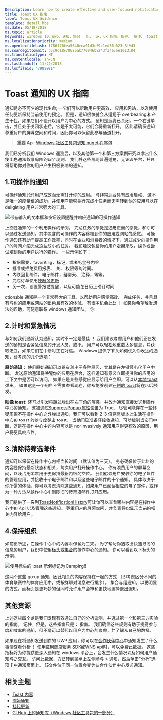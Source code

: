 ```yaml
---
Description: Learn how to create effective and user-focused notifications that make your users productive and happy.
title: Toast UX 指南
label: Toast UX Guidance
template: detail.hbs
ms.date: 05/18/2018
ms.topic: article
keywords: windows 10，uwp，通知，集合、 组、 ux，ux 指南，指导、 操作、 toast、 操作中心、 noninterruptive、 有效通知、 非侵入式通知，操作，管理，组织
ms.localizationpriority: medium
ms.openlocfilehash: 17861760ea5640eca01d3e69c1ed36a023c8f9d3
ms.sourcegitcommit: b5c9c18e70625ab770946b8243f3465ee1013184
ms.translationtype: MT
ms.contentlocale: zh-CN
ms.lasthandoff: 11/29/2018
ms.locfileid: "7989921"
---
```

# <a name="toast-notification-ux-guidance"></a>Toast 通知的 UX 指南
通知是必不可少的现代生命; 一它们可以帮助用户更高效、 应用和网站，以及使用任何更新保持当前使用的预定。 但是，通知很快就会从适用于 overbearing 和产生干扰，如果它们不设计以用户为中心的方式。 通知是远离已关闭，一个右键单击，并且处于关闭状态后，它是不太可能，它们会将重新打开。  因此请确保通知尊重用户的屏幕空间和时间，因此你可以保留此参与通道打开。

> **重要 Api**: [Windows 社区工具包通知 nuget 程序包](https://www.nuget.org/packages/Microsoft.Toolkit.Uwp.Notifications/)

我们已分析我们 Windows 遥测后，以及其他第一个和第三方案例研究以拿出什么使出色通知故事周围的四个规则。  我们将这些规则普遍适用，无论该平台，并且将帮助你对你的用户产生积极影响的通知。

## <a name="1-actionable-notifications"></a>1.可操作的通知
可操作通知允许用户成效而无需打开你的应用。  时非常适合具有应用启动、 这不是唯一的度量值的成功，并使用户能够执行完成小任务而无需转到你的应用可以在 delighting 用户非常强大的工具。

![带有输入的文本框和按钮设置提醒并响应通知的可操作通知](images/actionable-notification-example01.png)

上面是通知的一个利用操作的示例。 完成任务的感觉是通用正面的感觉，和你可以通过发送通知，其中包含的可操作的内容移植到你的应用或网站的感觉。 可操作通知还有助于提高工作效率，同时在企业和消费者的情况下，通过减少向操作用户的时间介绍完成这些较小的任务。 我们建议包括你的用户定期采取，操作或尝试培训你的用户执行的操作。  一些示例如下：
* 根据需要，favoriting，标记，或者标星号内容
* 批准或拒绝费用报表、 关、 权限等的时间。
* 内联回复邮件，电子邮件，组聊天、 注释，等等。
* 完成订单使用[挂起的更新](toast-pending-update.md)
* 另一次，设置警报或提醒，以及可能在日历上预订时间

ctionable 通知是一个非常强大的工具，以帮助用户感觉高效、 完成任务，并且具有与你的应用或网站的出色且有效的体验。  有很多机会此处 ！ 如果你希望触发想法的帮助，可随意联系 windows 通知团队。  你 

## <a name="2-timing-and-urgency"></a>2.计时和紧急情况
与如何我们通常认为通知，实时不一定是最佳 ！ 我们建议考虑用户和他们正在发送的通知是否紧急信息的开发人员，或不。 用户可以轻松地重载太多信息，并获取沮丧，如果它们在中断时正在对焦。 Windows 提供了有关如何侵入你发送的通知，请考虑的几个选项：

**原始通知：** 使用[原始通知](raw-notification-overview.md)可以很有利出于多种原因，尤其是在左键最小化用户中断。  发送原始通知将唤醒你的应用在后台，这样通知有意义立即提供你的应用的上下文中是否可以访问。 如果它是某些感觉应显示给用户立即，可以从[本地 toast](send-local-toast.md)弹出。  如果这是一个用户不需要查看现在，你都能够创建[计划的 toast](https://blogs.msdn.microsoft.com/tiles_and_toasts/2016/09/30/quickstart-sending-an-alarm-in-windows-10/)将在以后触发。

**映像 toast:** 还可以引发将跳过弹出在右下角的屏幕，并改为通知直接发送到操作中心的通知。 这被通过[SuppressPopup 属性](https://docs.microsoft.com/en-us/uwp/api/windows.ui.notifications.toastnotification.suppresspopup)设置为 True。 尽管可能存在一些怀疑周围不在操作中心之外弹出通知，我们可以看到 2-3 倍更高版本上生活在操作中心的 toast 的参与度弹出 toast。  当他们已准备好接收通知，可以控制当它们中断，这是在操作中心中的内容可以是 noninvasively 通知用户得更有效的原因，用户将更具响应性。

## <a name="3-clear-out-the-clutter"></a>3.清除待筛选邮件
通知可以保留在操作中心内相当长时间 （默认值为三天）。  务必确保位于此处的内容是保持最新状态和相关，每次用户打开操作中心。 你有浪费用户的屏幕空间，以及占用本来用于更保持最新内容的空位。  我们假设用户安装你的电子邮件的管理应用，并接收十个电子邮件和以及这些电子邮件的十个通知。  具体取决于你所需的体验，你可以考虑清除这些通知，如果用户已阅读相应的电子邮件，或作为一种方法从操作中心中删除旧的待筛选邮件打开应用。

我们提供了一系列[ToastNotificationHistory](https://docs.microsoft.com/en-us/uwp/api/windows.ui.notifications.toastnotificationhistory)可让你可以查看哪些内容是在操作中心中的 Api 以及管理这些通知。 尊重用户的屏幕空间，并负责将仅显示当前的相关内容给用户。

## <a name="4-keeping-organized"></a>4.保持组织
如前面所述，在操作中心中的内容未保留为三天。  为了帮助你选取出快速寻找的信息的用户，组织中使用[标头](https://docs.microsoft.com/en-us/windows/uwp/design/shell/tiles-and-notifications/toast-headers)或[集合](https://docs.microsoft.com/en-us/uwp/api/windows.ui.notifications.toastcollection)的操作中心的通知。 你可以看到以下标头的示例。

![使用标头的 toast 示例标记为 Camping!!](images/toast-headers-action-center.png)

这两个这些 gorup 通知，因此相关的内容保持在一起的方式 （即考虑区分不同的体育联赛中的体育应用中，或按群聊对消息进行排序）。 集合与组通知，以更明显的方式，而标头是更巧妙的但同时允许用户会审和更快地选择退出通知。 

## <a name="other-resources"></a>其他资源
上述这些四个点是我们发现有效通过自己的分析遥测，并通过第一个和第三方实验的指南。 记住，但是，这些指南只是： 指南。  我们确信这些规则有助于提高参与度和效率的通知，但不是可以替代以用户为中心的考虑，并了解从自己的数据。  

如果现在将通知发送到你的 UWP 应用，你可以在[合作伙伴中心](https://partner.microsoft.com/dashboard)中通知发生了什么事情查看分析 ！ 使用[应用商店服务 SDK](https://marketplace.visualstudio.com/items?itemName=AdMediator.MicrosoftStoreServicesSDK)或[WNS Api](https://docs.microsoft.com/en-us/windows/uwp/design/shell/tiles-and-notifications/windows-push-notification-services--wns--overview)时，可以免费此数据。 这些指标将为你提供更深入通知在 windows 平台上，会发生什么情况以及如何用户通知与之交互。 访问此数据，方法转到菜单上左侧参与 > 通知，然后单击"分析"选项卡中通知页面上。  该文件位于同一位置会变为从合作伙伴中心发送通知。

## <a name="related-topics"></a>相关主题

* [Toast 内容](adaptive-interactive-toasts.md)
* [原始通知](raw-notification-overview.md)
* [挂起更新](toast-pending-update.md)
* [GitHub 上的通知库（Windows 社区工具包的一部分）](https://github.com/Microsoft/UWPCommunityToolkit/tree/master/Microsoft.Toolkit.Uwp.Notifications)
